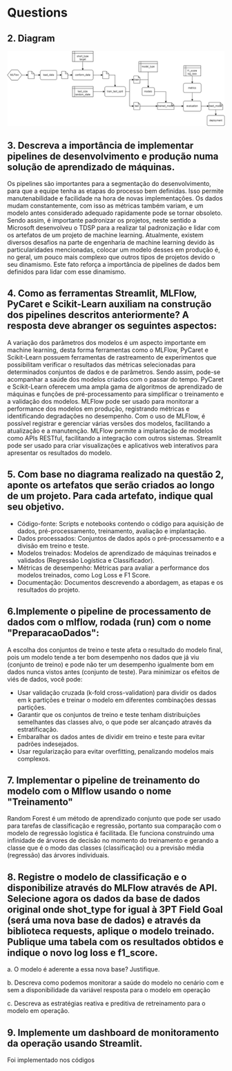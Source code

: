 # Questions

## 2. Diagram

!['Diagram'](./Docs/Project/process_diagram.png)

## 3. Descreva a importância de implementar pipelines de desenvolvimento e produção numa solução de aprendizado de máquinas.

Os pipelines são importantes para a segmentação do desenvolvimento, para que a equipe tenha as etapas do processo bem definidas. Isso permite manutenabilidade e facilidade na hora de novas implementações. Os dados mudam constantemente, com isso as métricas também variam, e um modelo antes considerado adequado rapidamente pode se tornar obsoleto. Sendo assim, é importante padronizar os projetos, neste sentido a Microsoft desenvolveu o TDSP para a realizar tal padronização e lidar com os artefatos de um projeto de machine learning. Atualmente, existem diversos desafios na parte de engenharia de machine learning devido às particularidades mencionadas, colocar um modelo desses em produção é, no geral, um pouco mais complexo que outros tipos de projetos devido o seu dinamismo. Este fato reforça a importância de pipelines de dados bem definidos para lidar com esse dinamismo.

## 4. Como as ferramentas Streamlit, MLFlow, PyCaret e Scikit-Learn auxiliam na construção dos pipelines descritos anteriormente? A resposta deve abranger os seguintes aspectos:

A variação dos parâmetros dos modelos é um aspecto importante em machine learning, desta forma ferramentas como o MLFlow, PyCaret e Scikit-Learn possuem ferramentas de rastreamento de experimentos que possibilitam verificar o resultados das métricas selecionadas para determinados conjuntos de dados e de parâmetros. Sendo assim, pode-se acompanhar a saúde dos modelos criados com o passar do tempo. PyCaret e Scikit-Learn oferecem uma ampla gama de algoritmos de aprendizado de máquinas e funções de pré-processamento para simplificar o treinamento e a validação dos modelos. MLFlow pode ser usado para monitorar a performance dos modelos em produção, registrando métricas e identificando degradações no desempenho. Com o uso de MLFlow, é possível registrar e gerenciar várias versões dos modelos, facilitando a atualização e a manutenção. MLFlow permite a implantação de modelos como APIs RESTful, facilitando a integração com outros sistemas. Streamlit pode ser usado para criar visualizações e aplicativos web interativos para apresentar os resultados do modelo.

## 5. Com base no diagrama realizado na questão 2, aponte os artefatos que serão criados ao longo de um projeto. Para cada artefato, indique qual seu objetivo.

- Código-fonte: Scripts e notebooks contendo o código para aquisição de dados, pré-processamento, treinamento, avaliação e implantação.
- Dados processados: Conjuntos de dados após o pré-processamento e a divisão em treino e teste.
- Modelos treinados: Modelos de aprendizado de máquinas treinados e validados (Regressão Logística e Classificador).
- Métricas de desempenho: Métricas para avaliar a performance dos modelos treinados, como Log Loss e F1 Score.
- Documentação: Documentos descrevendo a abordagem, as etapas e os resultados do projeto.

## 6.Implemente o pipeline de processamento de dados com o mlflow, rodada (run) com o nome "PreparacaoDados":

A escolha dos conjuntos de treino e teste afeta o resultado do modelo final, pois um modelo tende a ter bom desempenho nos dados que já viu (conjunto de treino) e pode não ter um desempenho igualmente bom em dados nunca vistos antes (conjunto de teste). Para minimizar os efeitos de viés de dados, você pode:

- Usar validação cruzada (k-fold cross-validation) para dividir os dados em k partições e treinar o modelo em diferentes combinações dessas partições.
- Garantir que os conjuntos de treino e teste tenham distribuições semelhantes das classes alvo, o que pode ser alcançado através da estratificação.
- Embaralhar os dados antes de dividir em treino e teste para evitar padrões indesejados.
- Usar regularização para evitar overfitting, penalizando modelos mais complexos.

## 7. Implementar o pipeline de treinamento do modelo com o Mlflow usando o nome "Treinamento"

Random Forest é um método de aprendizado conjunto que pode ser usado para tarefas de classificação e regressão, portanto sua comparação com o modelo de regressão logística é facilitada. Ele funciona construindo uma infinidade de árvores de decisão no momento do treinamento e gerando a classe que é o modo das classes (classificação) ou a previsão média (regressão) das árvores individuais.

## 8. Registre o modelo de classificação e o disponibilize através do MLFlow através de API. Selecione agora os dados da base de dados original onde shot_type for igual à 3PT Field Goal (será uma nova base de dados) e através da biblioteca requests, aplique o modelo treinado. Publique uma tabela com os resultados obtidos e indique o novo log loss e f1_score.

a. O modelo é aderente a essa nova base? Justifique.

b. Descreva como podemos monitorar a saúde do modelo no cenário com e sem a disponibilidade da variável resposta para o modelo em operação

c. Descreva as estratégias reativa e preditiva de retreinamento para o modelo em operação.

## 9. Implemente um dashboard de monitoramento da operação usando Streamlit.

Foi implementado nos códigos
